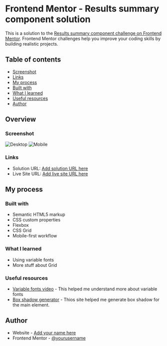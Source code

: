 # Frontend Mentor - Results summary component solution

This is a solution to the [Results summary component challenge on Frontend Mentor](https://www.frontendmentor.io/challenges/results-summary-component-CE_K6s0maV). Frontend Mentor challenges help you improve your coding skills by building realistic projects. 

## Table of contents

  - [Screenshot](#screenshot)
  - [Links](#links)
  - [My process](#my-process)
  - [Built with](#built-with)
  - [What I learned](#what-i-learned)
  - [Useful resources](#useful-resources)
  - [Author](#author)

## Overview

### Screenshot

![Desktop](./screenshot.jpg)
![Mobile](./screenshot.jpg)

### Links

- Solution URL: [Add solution URL here](https://your-solution-url.com)
- Live Site URL: [Add live site URL here](https://your-live-site-url.com)

## My process

### Built with

- Semantic HTML5 markup
- CSS custom properties
- Flexbox
- CSS Grid
- Mobile-first workflow

### What I learned

- Using variable fonts
- More stuff about Grid

### Useful resources

- [Variable fonts video](https://www.youtube.com/watch?v=0fVymQ7SZw0&list=PLbS0-cJeQPuFFmO9AS6gy7szsIVQXFreJ&index=83&t=900s) - This helped me understand more about variable fonts
- [Box shadow generator](https://cssgenerator.pl/box-shadow-generator/) - Thios site helped me generate box shadow for the main element.

## Author

- Website - [Add your name here](https://www.your-site.com)
- Frontend Mentor - [@yourusername](https://www.frontendmentor.io/profile/yourusername)